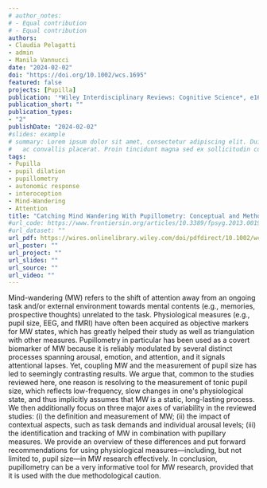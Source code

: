 ```yaml
---
# author_notes:
# - Equal contribution
# - Equal contribution
authors:
- Claudia Pelagatti
- admin
- Manila Vannucci
date: "2024-02-02"
doi: "https://doi.org/10.1002/wcs.1695"
featured: false
projects: [Pupilla]
publication: '*Wiley Interdisciplinary Reviews: Cognitive Science*, e1695'
publication_short: ""
publication_types:
- "2"
publishDate: "2024-02-02"
#slides: example
# summary: Lorem ipsum dolor sit amet, consectetur adipiscing elit. Duis posuere tellus
#   ac convallis placerat. Proin tincidunt magna sed ex sollicitudin condimentum.
tags:
- Pupilla
- pupil dilation
- pupillometry
- autonomic response 
- interoception
- Mind-Wandering
- Attention
title: "Catching Mind Wandering With Pupillometry: Conceptual and Methodological Challenges"
#url_code: https://www.frontiersin.org/articles/10.3389/fpsyg.2013.00190/full
#url_dataset: ""
url_pdf: https://wires.onlinelibrary.wiley.com/doi/pdfdirect/10.1002/wcs.1695?download=true
url_poster: ""
url_project: ""
url_slides: ""
url_source: ""
url_video: ""
---
```


Mind-wandering (MW) refers to the shift of attention away from an ongoing task and/or external environment towards mental contents (e.g., memories, prospective thoughts) unrelated to the task. Physiological measures (e.g., pupil size, EEG, and fMRI) have often been acquired as objective markers for MW states, which has greatly helped their study as well as triangulation with other measures. Pupillometry in particular has been used as a covert biomarker of MW because it is reliably modulated by several distinct processes spanning arousal, emotion, and attention, and it signals attentional lapses. Yet, coupling MW and the measurement of pupil size has led to seemingly contrasting results. We argue that, common to the studies reviewed here, one reason is resolving to the measurement of tonic pupil size, which reflects low-frequency, slow changes in one's physiological state, and thus implicitly assumes that MW is a static, long-lasting process. We then additionally focus on three major axes of variability in the reviewed studies: (i) the definition and measurement of MW; (ii) the impact of contextual aspects, such as task demands and individual arousal levels; (iii) the identification and tracking of MW in combination with pupillary measures. We provide an overview of these differences and put forward recommendations for using physiological measures—including, but not limited to, pupil size—in MW research effectively. In conclusion, pupillometry can be a very informative tool for MW research, provided that it is used with the due methodological caution.